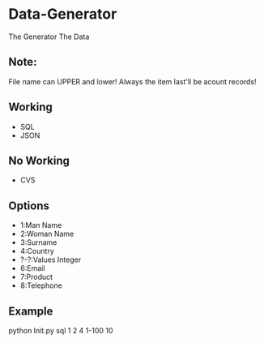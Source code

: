 # Data-Generator
The Generator The Data

## Note: 
File name can UPPER and lower!
Always the item last'll be acount records!

## Working
- SQL
- JSON

## No Working
- CVS

## Options

- 1:Man Name
- 2:Woman Name
- 3:Surname
- 4:Country
- ?-?:Values Integer
- 6:Email
- 7:Product
- 8:Telephone

## Example 
python Init.py sql 1 2 4 1-100 10
